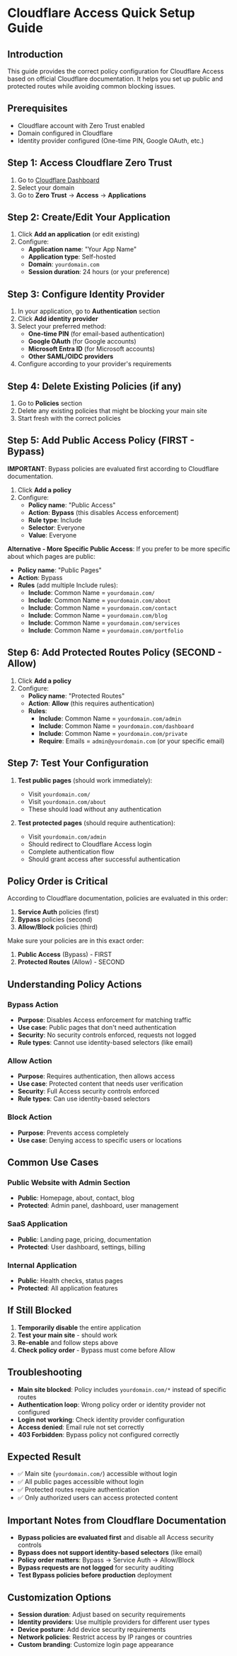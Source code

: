 # Cloudflare Access Quick Setup Guide

## Introduction
This guide provides the correct policy configuration for Cloudflare Access based on official Cloudflare documentation. It helps you set up public and protected routes while avoiding common blocking issues.

## Prerequisites
- Cloudflare account with Zero Trust enabled
- Domain configured in Cloudflare
- Identity provider configured (One-time PIN, Google OAuth, etc.)

## Step 1: Access Cloudflare Zero Trust
1. Go to [Cloudflare Dashboard](https://dash.cloudflare.com/)
2. Select your domain
3. Go to **Zero Trust** → **Access** → **Applications**

## Step 2: Create/Edit Your Application
1. Click **Add an application** (or edit existing)
2. Configure:
   - **Application name**: "Your App Name"
   - **Application type**: Self-hosted
   - **Domain**: `yourdomain.com`
   - **Session duration**: 24 hours (or your preference)

## Step 3: Configure Identity Provider
1. In your application, go to **Authentication** section
2. Click **Add identity provider**
3. Select your preferred method:
   - **One-time PIN** (for email-based authentication)
   - **Google OAuth** (for Google accounts)
   - **Microsoft Entra ID** (for Microsoft accounts)
   - **Other SAML/OIDC providers**
4. Configure according to your provider's requirements

## Step 4: Delete Existing Policies (if any)
1. Go to **Policies** section
2. Delete any existing policies that might be blocking your main site
3. Start fresh with the correct policies

## Step 5: Add Public Access Policy (FIRST - Bypass)
**IMPORTANT**: Bypass policies are evaluated first according to Cloudflare documentation.

1. Click **Add a policy**
2. Configure:
   - **Policy name**: "Public Access"
   - **Action**: **Bypass** (this disables Access enforcement)
   - **Rule type**: Include
   - **Selector**: Everyone
   - **Value**: Everyone

**Alternative - More Specific Public Access**:
If you prefer to be more specific about which pages are public:
- **Policy name**: "Public Pages"
- **Action**: Bypass
- **Rules** (add multiple Include rules):
  - **Include**: Common Name = `yourdomain.com/`
  - **Include**: Common Name = `yourdomain.com/about`
  - **Include**: Common Name = `yourdomain.com/contact`
  - **Include**: Common Name = `yourdomain.com/blog`
  - **Include**: Common Name = `yourdomain.com/services`
  - **Include**: Common Name = `yourdomain.com/portfolio`

## Step 6: Add Protected Routes Policy (SECOND - Allow)
1. Click **Add a policy**
2. Configure:
   - **Policy name**: "Protected Routes"
   - **Action**: **Allow** (this requires authentication)
   - **Rules**:
     - **Include**: Common Name = `yourdomain.com/admin`
     - **Include**: Common Name = `yourdomain.com/dashboard`
     - **Include**: Common Name = `yourdomain.com/private`
     - **Require**: Emails = `admin@yourdomain.com` (or your specific email)

## Step 7: Test Your Configuration
1. **Test public pages** (should work immediately):
   - Visit `yourdomain.com/`
   - Visit `yourdomain.com/about`
   - These should load without any authentication

2. **Test protected pages** (should require authentication):
   - Visit `yourdomain.com/admin`
   - Should redirect to Cloudflare Access login
   - Complete authentication flow
   - Should grant access after successful authentication

## Policy Order is Critical
According to Cloudflare documentation, policies are evaluated in this order:
1. **Service Auth** policies (first)
2. **Bypass** policies (second)
3. **Allow/Block** policies (third)

Make sure your policies are in this exact order:
1. **Public Access** (Bypass) - FIRST
2. **Protected Routes** (Allow) - SECOND

## Understanding Policy Actions

### Bypass Action
- **Purpose**: Disables Access enforcement for matching traffic
- **Use case**: Public pages that don't need authentication
- **Security**: No security controls enforced, requests not logged
- **Rule types**: Cannot use identity-based selectors (like email)

### Allow Action
- **Purpose**: Requires authentication, then allows access
- **Use case**: Protected content that needs user verification
- **Security**: Full Access security controls enforced
- **Rule types**: Can use identity-based selectors

### Block Action
- **Purpose**: Prevents access completely
- **Use case**: Denying access to specific users or locations

## Common Use Cases

### Public Website with Admin Section
- **Public**: Homepage, about, contact, blog
- **Protected**: Admin panel, dashboard, user management

### SaaS Application
- **Public**: Landing page, pricing, documentation
- **Protected**: User dashboard, settings, billing

### Internal Application
- **Public**: Health checks, status pages
- **Protected**: All application features

## If Still Blocked
1. **Temporarily disable** the entire application
2. **Test your main site** - should work
3. **Re-enable** and follow steps above
4. **Check policy order** - Bypass must come before Allow

## Troubleshooting
- **Main site blocked**: Policy includes `yourdomain.com/*` instead of specific routes
- **Authentication loop**: Wrong policy order or identity provider not configured
- **Login not working**: Check identity provider configuration
- **Access denied**: Email rule not set correctly
- **403 Forbidden**: Bypass policy not configured correctly

## Expected Result
- ✅ Main site (`yourdomain.com/`) accessible without login
- ✅ All public pages accessible without login
- ✅ Protected routes require authentication
- ✅ Only authorized users can access protected content

## Important Notes from Cloudflare Documentation
- **Bypass policies are evaluated first** and disable all Access security controls
- **Bypass does not support identity-based selectors** (like email)
- **Policy order matters**: Bypass → Service Auth → Allow/Block
- **Bypass requests are not logged** for security auditing
- **Test Bypass policies before production** deployment

## Customization Options
- **Session duration**: Adjust based on security requirements
- **Identity providers**: Use multiple providers for different user types
- **Device posture**: Add device security requirements
- **Network policies**: Restrict access by IP ranges or countries
- **Custom branding**: Customize login page appearance

